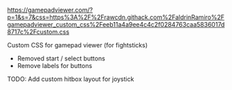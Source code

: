https://gamepadviewer.com/?p=1&s=7&css=https%3A%2F%2Frawcdn.githack.com%2FaldrinRamiro%2Fgamepadviewer_custom_css%2Feeb11a4a9ee4c4c2f0284763caa5836017d8717c%2Fcustom.css

Custom CSS for gamepad viewer (for fightsticks)

- Removed start / select buttons
- Remove labels for buttons

TODO:
Add custom hitbox layout for joystick

